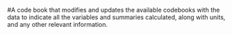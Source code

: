 #A code book that modifies and updates the available codebooks with the data to indicate all the variables and summaries calculated, along with units, and any other relevant information.

